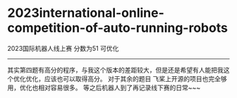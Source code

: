 # 2023international-online-competition-of-auto-running-robots
2023国际机器人线上赛 分数为51 可优化
***
其实第四题有高分的程序，与我这个版本的差距较大，但是还是希望有人能把我这个优化优化，应该也可以取得高分。
对于其余的题目 飞桨上开源的项目也完全够用，优化也相对容易很多。
等之后机器人到了再记录线下赛的日常~~~
